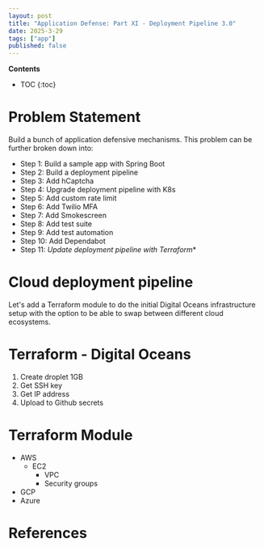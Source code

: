 ```yaml
---
layout: post
title: "Application Defense: Part XI - Deployment Pipeline 3.0"
date: 2025-3-29
tags: ["app"]
published: false
---
```


**Contents**
* TOC
{:toc}

# Problem Statement
Build a bunch of application defensive mechanisms. This problem can be further broken down into:

* Step 1: Build a sample app with Spring Boot
* Step 2: Build a deployment pipeline
* Step 3: Add hCaptcha
* Step 4: Upgrade deployment pipeline with K8s
* Step 5: Add custom rate limit
* Step 6: Add Twilio MFA
* Step 7: Add Smokescreen
* Step 8: Add test suite
* Step 9: Add test automation
* Step 10: Add Dependabot
* Step 11: *Update deployment pipeline with Terraform**

# Cloud deployment pipeline
Let's add a Terraform module to do the initial Digital Oceans infrastructure setup with the option to be able to swap between different cloud ecosystems.

# Terraform - Digital Oceans
1. Create droplet 1GB
2. Get SSH key
3. Get IP address
4. Upload to Github secrets

# Terraform Module

* AWS
    * EC2
        * VPC
        * Security groups
* GCP
* Azure


# References
[^1]: []()